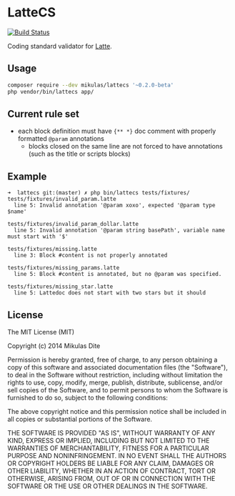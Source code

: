 LatteCS
=======

[![Build Status](https://travis-ci.org/Mikulas/nette-lattecs.svg?branch=master)](https://travis-ci.org/Mikulas/nette-lattecs)

Coding standard validator for [Latte](https://github.com/nette/latte).

Usage
-----

```sh
composer require --dev mikulas/lattecs '~0.2.0-beta'
php vendor/bin/lattecs app/
```

Current rule set
----------------

- each block definition must have `{** *}` doc comment with properly formatted `@param` annotations
  - blocks closed on the same line are not forced to have annotations (such as the title or scripts blocks)

Example
-------

```
➜  lattecs git:(master) ✗ php bin/lattecs tests/fixtures/
tests/fixtures/invalid_param.latte
  line 5: Invalid annotation '@param xoxo', expected '@param type $name'

tests/fixtures/invalid_param_dollar.latte
  line 5: Invalid annotation '@param string basePath', variable name must start with '$'

tests/fixtures/missing.latte
  line 3: Block #content is not properly annotated

tests/fixtures/missing_params.latte
  line 5: Block #content is annotated, but no @param was specified.

tests/fixtures/missing_star.latte
  line 5: Lattedoc does not start with two stars but it should
```

License
-------

The MIT License (MIT)

Copyright (c) 2014 Mikulas Dite

Permission is hereby granted, free of charge, to any person obtaining a copy
of this software and associated documentation files (the "Software"), to deal
in the Software without restriction, including without limitation the rights
to use, copy, modify, merge, publish, distribute, sublicense, and/or sell
copies of the Software, and to permit persons to whom the Software is
furnished to do so, subject to the following conditions:

The above copyright notice and this permission notice shall be included in
all copies or substantial portions of the Software.

THE SOFTWARE IS PROVIDED "AS IS", WITHOUT WARRANTY OF ANY KIND, EXPRESS OR
IMPLIED, INCLUDING BUT NOT LIMITED TO THE WARRANTIES OF MERCHANTABILITY,
FITNESS FOR A PARTICULAR PURPOSE AND NONINFRINGEMENT. IN NO EVENT SHALL THE
AUTHORS OR COPYRIGHT HOLDERS BE LIABLE FOR ANY CLAIM, DAMAGES OR OTHER
LIABILITY, WHETHER IN AN ACTION OF CONTRACT, TORT OR OTHERWISE, ARISING FROM,
OUT OF OR IN CONNECTION WITH THE SOFTWARE OR THE USE OR OTHER DEALINGS IN
THE SOFTWARE.
